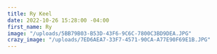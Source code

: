 ```yaml
---
title: Ry Keel
date: 2022-10-26 15:28:00 -04:00
first_name: Ry
image: "/uploads/5BB79B03-B53D-43F6-9C6C-7800C3BD9DEA.JPG"
crazy_image: "/uploads/7ED6AEA7-33F7-4571-90CA-A77E90F69E1B.JPG"
---
```


